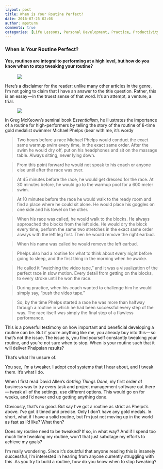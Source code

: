 ```yaml
---
layout: post
title: When is Your Routine Perfect?
date: 2016-07-25 02:08
author: mpsturm
comments: true
categories: [Life Lessons, Personal Development, Practice, Productivity, Self Improvement, Uncategorized]
---
```




<h3>When is Your Routine Perfect?</h3>
<h4>Yes, routines are integral to performing at a high level, but how do you know when to stop tweaking your routine?</h4>

<figure>

<img src="https://mikesturmblog.files.wordpress.com/2016/07/fb29f-1bnydmtgybxai9vog46yk0w.jpeg">
</figure>

<p>Here’s a disclaimer for the reader: unlike many other articles in the genre, I’m not going to claim that I have an answer to the title question. Rather, this is an essay — in the truest sense of that word. It’s an attempt, a venture, a trial.</p>
<figure>

<img src="https://mikesturmblog.files.wordpress.com/2016/07/3619a-1lbj3va3zx9hkktzajspmta.png">
</figure><p>In Greg McKeown’s seminal book <em>Essentialism</em>, he illustrates the importance of a routine for high-performers by telling the story of the routine of 8-time gold medalist swimmer Michael Phelps (bear with me, it’s wordy</p>
<blockquote>Two hours before a race Michael Phelps would conduct the exact same warmup swim every time, in the exact same order. After the swim he would dry off, put on his headphones and sit on the massage table. Always sitting, never lying down.</blockquote>
<blockquote>From this point forward he would not speak to his coach or anyone else until after the race was over.</blockquote>
<blockquote>At 45 minutes before the race, he would get dressed for the race. At 30 minutes before, he would go to the warmup pool for a 600 meter swim.</blockquote>
<blockquote>At 10 minutes before the race he would walk to the ready room and find a place where he could sit alone. He would place his goggles on one side and his towel on the other.</blockquote>
<blockquote>When his race was called, he would walk to the blocks. He always approached the blocks from the left side. He would dry the block every time, perform the same two stretches in the exact same order always with the left leg first. Then he would remove the right earbud.</blockquote>
<blockquote>When his name was called he would remove the left earbud.</blockquote>
<blockquote>Phelps also had a routine for what to think about every night before going to sleep, and the first thing in the morning when he awoke.</blockquote>
<blockquote>He called it “watching the video tape,” and it was a visualization of the perfect race in slow motion. Every detail from getting on the blocks, to every stroke until he won the race.</blockquote>
<blockquote>During practice, when his coach wanted to challenge him he would simply say, “push the video tape.”</blockquote>
<blockquote>So, by the time Phelps started a race he was more than halfway through a routine in which he had been successful every step of the way. The race itself was simply the final step of a flawless performance.</blockquote>
<p>This is a powerful testimony on how important and beneficial developing a routine can be. But if you’re anything like me, you already buy into this — so that’s not the issue. The issue is, you find yourself constantly tweaking your routine, and you’re not sure when to stop. When is your routine such that it will deliver Phelpsian results?</p>
<p>That’s what I’m unsure of.</p>
<p>You see, I’m a tweaker. I adopt cool systems that I hear about, and I tweak them. It’s what I do.</p>
<p>When I first read David Allen’s <em>Getting Things Done</em>, my first order of business was to try every task and project management software out there — tweak all of the settings, use different options. This would go on for weeks, and I’d never end up getting anything done.</p>
<p>Obviously, that’s no good. But say I’ve got a routine as strict as Phelps’s above. I’ve got it timed and precise. Only I don’t have any gold medals. In short, what if I have a solid routine, but I’m just not moving up in the world as fast as I’d like? What then?</p>
<p>Does my routine need to be tweaked? If so, in what way? And if I spend too much time tweaking my routine, won’t that just sabotage my efforts to achieve my goals?</p>
<p>I’m really wondering. Since it’s doubtful that anyone reading this is insanely successful, I’m interested in hearing from anyone currently struggling with this. As you try to build a routine, how do you know when to stop tweaking?</p>


